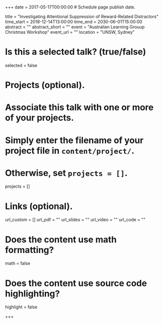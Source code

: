 +++
date = 2017-05-17T00:00:00  # Schedule page publish date.

title = "Investigating Attentional Suppression of Reward-Related Distractors"
time_start = 2018-12-14T13:00:00
time_end = 2030-06-01T15:00:00
abstract = ""
abstract_short = ""
event = "Australian Learning Grouup Christmas Workshop"
event_url = ""
location = "UNSW, Sydney"

# Is this a selected talk? (true/false)
selected = false

# Projects (optional).
#   Associate this talk with one or more of your projects.
#   Simply enter the filename of your project file in `content/project/`.
#   Otherwise, set `projects = []`.
projects = []

# Links (optional).
url_custom = []
url_pdf = ""
url_slides = ""
url_video = ""
url_code = ""

# Does the content use math formatting?
math = false

# Does the content use source code highlighting?
highlight = false


+++
